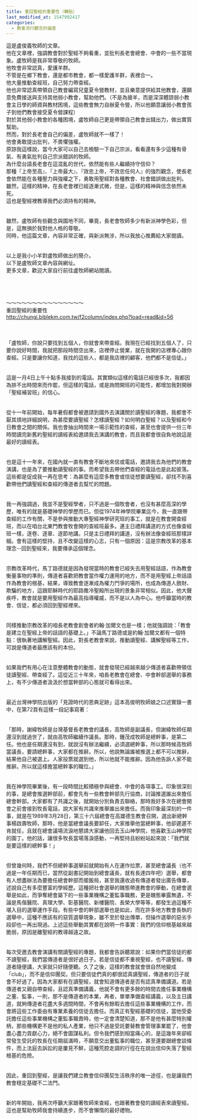 ```yaml
---
title: 重回聖經的重要性（轉貼）
last_modified_at: 1547992417
categories:
  - 教會流行觀念的偏差
---
```


這是盧俊義牧師的文章。<br>他在文章裡，強調教會對於聖經不夠看重，並批判長老會總會、中會的一些不當現象。<!--more-->盧牧師是我非常尊敬的牧師。<br>他牧會非常認真，愛護羊群。<br>不管是在鄉下教會，還是都市教會，都一樣愛護羊群，表裡合一。<br>他大量推動查經班，自己努力帶查經。<br>他也非常認真帶領自己教會編寫兒童夏令營教材，並且樂意提供給其他教會，還願意免費接送與支持其他弱小教會，幫助他們。（不是為搶羊，而是深深體諒弱小教會主日學的師資與教材困境，這些教會無力自辦夏令營，所以他願意讓弱小教會孩子到他們教會接受夏令營課程）<br>對於其他弱小教會的各種困境，盧牧師自己更是帶領自己教會出錢出力，做出實質幫助。<br>然而，對於長老會自己的偏差，盧牧師就不一樣了！<br>他會勇敢提出批判，不畏懼強權。<br>原諒我這樣說，當今大家可以自己去檢驗一下自己宗派，看看還有多少這種有骨氣、有勇氣批判自己宗派錯誤的牧師。<br>為什麼台語長老會在這混亂的世代，依然能有些人繼續持守信仰？<br>那種『上帝至高』、『上帝最大』、『效忠上帝，不效忠任何人』的強烈觀念，使長老會依然能在各種壓力與強權之下，勇敢用聖經對各種教會、社會錯誤做出批判。<br>雖然，這樣的精神，在長老會裡已經逐漸式微，但是，這樣的精神與信念依然未死。<br>這也是聖經裡教導我們必須持有的精神。<br><br><br>雖然，盧牧師有些觀念與園地不同，畢竟，長老會牧師多少有新派神學色彩，但是，這無損於我對他人格的尊敬。<br>同時，他這篇文章，內容非常正確，與新派無涉，所以我放心推薦給大家閱讀。<br><br><br>以上是我小小羊對盧牧師做出的簡介。<br>以下是盧牧師文章內容與網址。<br>更多文章，歡迎大家自行前往盧牧師網站閱讀。<br><br><br><br><br>～～～～～～～～～～～～～～～<br>重回聖經的重要性<br>http://chungi.biblekm.com.tw/f2column/index.php?load=read&id=56<br><br><br><br>「盧牧師，你說只要找到五個人，你就會來帶查經。我現在已經找到五個人了，只要你說好時間，我就把那段時間空出來，店裡停止營業，就在我開的店裡專心跟你查經。只是要讓你知道，我找的這些人，都是我店裡的顧客，他們都不是信徒。」<br><br><br>這是一月4日上午十點多我接到的電話。其實類似這樣的電話已經很多次，我都因為排不出時間來而作罷，但這樣的電話，或是詢問開班的可能性，都增加我對開辦「聖經補習班」的信心。<br><br><br>從十一年前開始，每年暑假都會被邀請到國外去演講關於讀聖經的專題，我都會不厭其煩地詳細說明，為甚麼要讀聖經？怎樣讀聖經？如何明白聖經？以及聖經和今日教會之間的關係。我也會抽出時間來一場示範性的查經，甚至也會提供一份三年時間讀完新舊約聖經的讀經表給邀請我去演講的教會，而且我都會很自負地說這是最好的讀經表。<br><br><br>也是這十一年來，在國內就一直有教會不斷地來信或電話，邀請我去為他們的教會演講，也是為了要推動讀聖經的事。而希望我去帶他們查經的電話也是此起彼落。這些都是促成我一再在思考：為甚麼有這麼多教會或信徒想要讀聖經，卻找不到喜歡帶他們讀聖經和查經的傳道者去幫忙的問題。<br><br><br>我一再強調過，我並不是聖經學者，只不過是一個牧會者，也沒有甚麼高深的學歷，唯有的就是基礎神學的學歷而已。但從1974年神學院畢業迄今，我一直跟帶查經的工作有關，不是參與推動大專聖經神學研究班的事工，就是在教會開查經班，而以在咱台北東門教會牧會開的查經班最多。連主日禮拜講道的方式也像查經班一樣，逐卷、逐章、逐節地講，只是主日禮拜的講道，沒有辦法像查經班那樣詳細。會有這樣的堅持，且不改變這樣的心志，只有一個原因：這是宗教改革的基本理念--回到聖經來，我要傳承這個理念。<br><br><br>宗教改革時代，馬丁路德就是因為發現當時的教會已經失去用聖經話語，作為教會衡量事物的準則，傳道者喜歡把教會當作權力運用的地方，而不是用聖經上帝話語作為教會的根基，結果，導致教會逐漸成為權力鬥爭的場所，也成為傳道人斂財、欺騙的地方，這跟耶穌時代的耶路撒冷聖殿所出現的景象非常相似。因此，他大聲疾呼，教會就是要用聖經作為最高指導權威，而不是以人為中心。他呼籲當時的教會、信徒，都必須回到聖經裡來。<br><br><br>同樣推動宗教改革的咱長老教會創會者約翰‧加爾文也是一樣；他就強調說：「教會是建立在聖經上帝的話語的基礎上。」不論馬丁路德或是約翰‧加爾文都有一個特點：很執著地講解聖經。因此，對長老教會來說，推動讀聖經、講解聖經等工作，可說是傳道者最應該有的本份。<br><br><br>如果我們有用心在注意整體教會的動態，就會發現已經越來越少傳道者喜歡帶領信徒讀聖經、帶查經了。這從近三十年來，咱長老教會在總會、中會幹部選舉的事務上，有不少傳道者汲汲於想當幹部的心態就可看得出來。<br><br><br>最近台灣神學院出版的「見證時代的恩典足跡」這本高俊明牧師娘之口述實錄一書中，在第72頁有這樣一段記事寫著：<br><br><br>「那時，謝緯牧師是台灣基督長老教會的議長，高牧師是副議長，但謝緯牧師任期還沒到就過世了，就由高牧師繼續作議長。那時，鍾茂成牧師是總幹事，是第二任。他也是任期還沒有到，就說沒有辦法繼續，必須選總幹事，所以那時候高牧師當議長，要請總幹事，大家都在推辭。所以，他說無論誰被推選上都不可以推辭，結果他自己被選上。人家投票就選到他，所以他就不能推辭。因為他告訴人家不能推辭。所以就這樣擔當總幹事的職位。」<br><br><br>我在神學院畢業後，有一段時間比較積極參與總會、中會的各項事工。印象很深刻的事，是總會推選幹部前，都會先有一些教會幹部先行協商，討論推選誰出來擔任總會幹部。大家都有了共識之後，就開始分別負責去聯絡，那時我好多次在總會開會之前會接到牧長電話，說大家有共識來推舉誰出來擔任。而我印象最深刻的一件事，就是在1989年3月28日，第三十六屆總會在高雄德生教會召開，選出新總幹事楊啟壽牧師，那時，他是當總會議長要卸任，大家推舉他當總幹事，他卻遲遲不肯就任，且就在總會議場流淚地懇請大家讓他回去玉山神學院，他喜歡玉山神學院的園丁。他的話，讓很多牧長當場落淚感動，一再堅持且紛紛站起來說：「我們就是要這樣的總幹事！」<br><br><br>但曾幾何時，我們不但總幹事選舉前就開始有人在運作拉票，甚至總會議長（也不過是一年任期而已，當然從副書記開始到總會議長，就有長達四年吧）選舉，都會有人想盡辦法為要擔任總會幹部而擺飯局，甚至我還收過有傳道者發出廣告傳單，述說自己有多麼豐富的學經歷。這種把社會選舉的醜態帶進教會的舉動，在總會選舉是如此，而爭奪總會屬下的一些事業機構之董監事職務，更是醜態畢露無遺，不論是馬偕醫院、真理大學、彰基醫院、新樓醫院、長榮大學等等，都發生過這種不堪入目的選舉運作手段。有些中會的幹部選舉也是如此，而在許多地方教會長執的選舉中，這種不應該有的惡質選舉現象，雖不至於發出傳單，但操作選舉的惡劣手段卻也一再出現過。上述這些舉動其實都在說明一件事實：我們的信仰根基越來越脆弱，原因是離聖經的教導越遠之故。<br><br><br>每次受邀去教會演講有關讀聖經的專題，我都會告訴聽眾說：如果你們當信徒的都不讀聖經，我們當傳道者是很好過日子。若是信徒都不重視聖經，也不讀聖經，傳道者隨便講，大家就只好隨便聽。久了之後，這樣的教會就會很自然地變成「club」，而不是信仰團契。但只要信徒們真的都很認真讀聖經，傳道者的日子就會不好過了。因為大家都有在讀聖經，就會知道傳道者是否有認真準備講道。若是傳道者又親自帶查經，且認真準備講義，他就不會有更多餘的時間去擔任事業機構之董、監事，一則，那不是傳道者的本業，再者，單單準備查經講義，以及主日講道，就夠傳道者花盡大多週間時間，不會再有餘暇去擔任這些事業機構的工作，而會將這些工作委由有專業素養的信徒去擔任。而真正有聖經基礎的信徒，當他受委託擔任這些事業機構之董監事職責時，他一定會清楚知道，那不是他有甚麼特別權柄，那些機構更不是他的私人產業，他只不過是受託要替教會管理事業罷了，他會盡心盡力貢獻心力，絕不會圖謀私利。但令我們感到相當痛心的，是這幾年來卻經常發生受託的牧長在任期屆滿時，不願意交出董監事的職位，甚至還要跟總會談條件，而上法庭去訴訟的是屢見不鮮，這種荒腔走調的行徑在在說出信仰失落了聖經根基的危險。<br><br><br>因此，重回到聖經，是讓我們建立教會信仰團契生活秩序的唯一途徑，也是讓我們教會穩定基礎不二法門。<br><br><br>新的年開始，我再次呼籲大家跟著牧師來查經，也跟著教會發的讀經表來讀聖經。這也是幫助牧師我會持續進步，而不會懶惰的最好禮物。<br><br>
